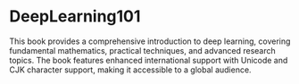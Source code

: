 # DeepLearning101
This book provides a comprehensive introduction to deep learning, covering fundamental mathematics, practical techniques, and advanced research topics. The book features enhanced international support with Unicode and CJK character support, making it accessible to a global audience.
